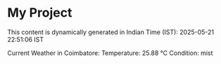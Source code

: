 # My Project

This content is dynamically generated in Indian Time (IST): 2025-05-21 22:51:06 IST


Current Weather in Coimbatore:
Temperature: 25.88 °C
Condition: mist

